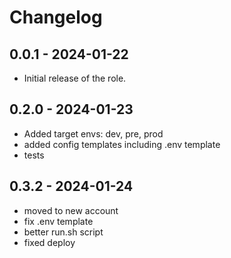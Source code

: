 # Changelog

## 0.0.1 - 2024-01-22
- Initial release of the role.

## 0.2.0 - 2024-01-23
- Added target envs: dev, pre, prod
- added config templates including .env template
- tests

## 0.3.2 - 2024-01-24
 - moved to new account
 - fix .env template
 - better run.sh script
 - fixed deploy